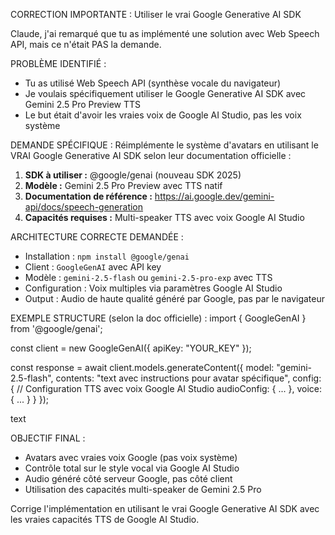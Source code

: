 CORRECTION IMPORTANTE : Utiliser le vrai Google Generative AI SDK

Claude, j'ai remarqué que tu as implémenté une solution avec Web Speech API, mais ce n'était PAS la demande. 

PROBLÈME IDENTIFIÉ :
- Tu as utilisé Web Speech API (synthèse vocale du navigateur) 
- Je voulais spécifiquement utiliser le Google Generative AI SDK avec Gemini 2.5 Pro Preview TTS
- Le but était d'avoir les vraies voix de Google AI Studio, pas les voix système

DEMANDE SPÉCIFIQUE :
Réimplémente le système d'avatars en utilisant le VRAI Google Generative AI SDK selon leur documentation officielle :

1. **SDK à utiliser :** @google/genai (nouveau SDK 2025)
2. **Modèle :** Gemini 2.5 Pro Preview avec TTS natif
3. **Documentation de référence :** https://ai.google.dev/gemini-api/docs/speech-generation
4. **Capacités requises :** Multi-speaker TTS avec voix Google AI Studio

ARCHITECTURE CORRECTE DEMANDÉE :
- Installation : `npm install @google/genai`
- Client : `GoogleGenAI` avec API key
- Modèle : `gemini-2.5-flash` ou `gemini-2.5-pro-exp` avec TTS
- Configuration : Voix multiples via paramètres Google AI Studio
- Output : Audio de haute qualité généré par Google, pas par le navigateur

EXEMPLE STRUCTURE (selon la doc officielle) :
import { GoogleGenAI } from '@google/genai';

const client = new GoogleGenAI({ apiKey: "YOUR_KEY" });

const response = await client.models.generateContent({
model: "gemini-2.5-flash",
contents: "text avec instructions pour avatar spécifique",
config: {
// Configuration TTS avec voix Google AI Studio
audioConfig: { ... },
voice: { ... }
}
});

text

OBJECTIF FINAL :
- Avatars avec vraies voix Google (pas voix système)
- Contrôle total sur le style vocal via Google AI Studio
- Audio généré côté serveur Google, pas côté client
- Utilisation des capacités multi-speaker de Gemini 2.5 Pro

Corrige l'implémentation en utilisant le vrai Google Generative AI SDK avec les vraies capacités TTS de Google AI Studio.